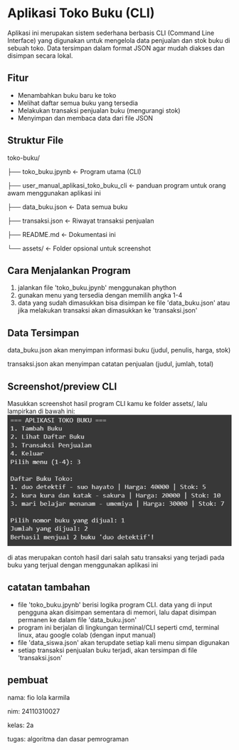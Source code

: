 # Aplikasi Toko Buku (CLI)
Aplikasi ini merupakan sistem sederhana berbasis CLI (Command Line Interface) yang digunakan untuk mengelola data penjualan dan stok buku di sebuah toko. Data tersimpan dalam format JSON agar mudah diakses dan disimpan secara lokal.
## Fitur
- Menambahkan buku baru ke toko
- Melihat daftar semua buku yang tersedia
- Melakukan transaksi penjualan buku (mengurangi stok)
- Menyimpan dan membaca data dari file JSON
## Struktur File
toko-buku/ 

├── toko_buku.jpynb ← Program utama (CLI) 

├── user_manual_aplikasi_toko_buku_cli ← panduan program untuk orang awam menggunakan aplikasi ini

├── data_buku.json  ← Data semua buku

├── transaksi.json  ← Riwayat transaksi penjualan

├── README.md       ← Dokumentasi ini 

└── assets/         ← Folder opsional untuk screenshot

## Cara Menjalankan Program
1. jalankan file 'toko_buku.jpynb' menggunakan phython
2. gunakan menu yang tersedia dengan memilih angka 1-4
3. data yang sudah dimasukkan bisa disimpan ke file 'data_buku.json' atau jika melakukan transaksi akan dimasukkan ke 'transaksi.json'
## Data Tersimpan

data_buku.json akan menyimpan informasi buku (judul, penulis, harga, stok)

transaksi.json akan menyimpan catatan penjualan (judul, jumlah, total)

## Screenshot/preview CLI
Masukkan screenshot hasil program CLI kamu ke folder assets/, lalu lampirkan di bawah ini:
![contoh CLI](assets/transaksi_buku.png)

di atas merupakan contoh hasil dari salah satu transaksi yang terjadi pada buku yang terjual dengan menggunakan aplikasi ini
## catatan tambahan
- file 'toko_buku.jpynb' berisi logika program CLI. data yang di input pengguna akan disimpan sementara di memori, lalu dapat disimpan permanen ke dalam file 'data_buku.json'
- program ini berjalan di lingkungan terminal/CLI seperti cmd, terminal linux, atau google colab (dengan input manual)
- file 'data_siswa.json' akan terupdate setiap kali menu simpan digunakan
- setiap transaksi penjualan buku terjadi, akan tersimpan di file 'transaksi.json'

## pembuat

nama: fio lola karmila

nim: 24110310027

kelas: 2a

tugas: algoritma dan dasar pemrograman
